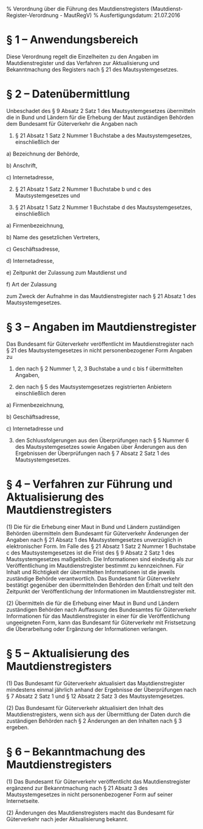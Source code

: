 % Verordnung über die Führung des Mautdienstregisters  (Mautdienst-Register-Verordnung - MautRegV)
% Ausfertigungsdatum: 21.07.2016
 
# § 1 – Anwendungsbereich

Diese Verordnung regelt die Einzelheiten zu den Angaben im Mautdienstregister und das Verfahren zur Aktualisierung und Bekanntmachung des Registers nach § 21 des Mautsystemgesetzes.

# § 2 – Datenübermittlung

Unbeschadet des § 9 Absatz 2 Satz 1 des Mautsystemgesetzes übermitteln die in Bund und Ländern für die Erhebung der Maut zuständigen Behörden dem Bundesamt für Güterverkehr die Angaben nach

1. § 21 Absatz 1 Satz 2 Nummer 1 Buchstabe a des Mautsystemgesetzes, einschließlich der

a) Bezeichnung der Behörde,

b) Anschrift,

c) Internetadresse,

2. § 21 Absatz 1 Satz 2 Nummer 1 Buchstabe b und c des Mautsystemgesetzes und

3. § 21 Absatz 1 Satz 2 Nummer 1 Buchstabe d des Mautsystemgesetzes, einschließlich

a) Firmenbezeichnung,

b) Name des gesetzlichen Vertreters,

c) Geschäftsadresse,

d) Internetadresse,

e) Zeitpunkt der Zulassung zum Mautdienst und

f) Art der Zulassung

zum Zweck der Aufnahme in das Mautdienstregister nach § 21 Absatz 1 des Mautsystemgesetzes.

# § 3 – Angaben im Mautdienstregister

Das Bundesamt für Güterverkehr veröffentlicht im Mautdienstregister nach § 21 des Mautsystemgesetzes in nicht personenbezogener Form Angaben zu

1. den nach § 2 Nummer 1, 2, 3 Buchstabe a und c bis f übermittelten Angaben,

2. den nach § 5 des Mautsystemgesetzes registrierten Anbietern einschließlich deren

a) Firmenbezeichnung,

b) Geschäftsadresse,

c) Internetadresse und

3. den Schlussfolgerungen aus den Überprüfungen nach § 5 Nummer 6 des Mautsystemgesetzes sowie Angaben über Änderungen aus den Ergebnissen der Überprüfungen nach § 7 Absatz 2 Satz 1 des Mautsystemgesetzes.

# § 4 – Verfahren zur Führung und Aktualisierung des Mautdienstregisters

(1) Die für die Erhebung einer Maut in Bund und Ländern zuständigen Behörden übermitteln dem Bundesamt für Güterverkehr Änderungen der Angaben nach § 21 Absatz 1 des Mautsystemgesetzes unverzüglich in elektronischer Form. Im Falle des § 21 Absatz 1 Satz 2 Nummer 1 Buchstabe c des Mautsystemgesetzes ist die Frist des § 9 Absatz 2 Satz 1 des Mautsystemgesetzes maßgeblich. Die Informationen sind eindeutig als zur Veröffentlichung im Mautdienstregister bestimmt zu kennzeichnen. Für Inhalt und Richtigkeit der übermittelten Informationen ist die jeweils zuständige Behörde verantwortlich. Das Bundesamt für Güterverkehr bestätigt gegenüber den übermittelnden Behörden den Erhalt und teilt den Zeitpunkt der Veröffentlichung der Informationen im Mautdienstregister mit.

(2) Übermitteln die für die Erhebung einer Maut in Bund und Ländern zuständigen Behörden nach Auffassung des Bundesamtes für Güterverkehr Informationen für das Mautdienstregister in einer für die Veröffentlichung ungeeigneten Form, kann das Bundesamt für Güterverkehr mit Fristsetzung die Überarbeitung oder Ergänzung der Informationen verlangen.

# § 5 – Aktualisierung des Mautdienstregisters

(1) Das Bundesamt für Güterverkehr aktualisiert das Mautdienstregister mindestens einmal jährlich anhand der Ergebnisse der Überprüfungen nach § 7 Absatz 2 Satz 1 und § 12 Absatz 2 Satz 3 des Mautsystemgesetzes.

(2) Das Bundesamt für Güterverkehr aktualisiert den Inhalt des Mautdienstregisters, wenn sich aus der Übermittlung der Daten durch die zuständigen Behörden nach § 2 Änderungen an den Inhalten nach § 3 ergeben.

# § 6 – Bekanntmachung des Mautdienstregisters

(1) Das Bundesamt für Güterverkehr veröffentlicht das Mautdienstregister ergänzend zur Bekanntmachung nach § 21 Absatz 3 des Mautsystemgesetzes in nicht personenbezogener Form auf seiner Internetseite.

(2) Änderungen des Mautdienstregisters macht das Bundesamt für Güterverkehr nach jeder Aktualisierung bekannt.
